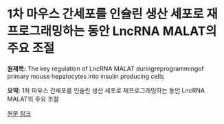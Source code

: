# 1차 마우스 간세포를 인슐린 생산 세포로 재프로그래밍하는 동안 LncRNA MALAT의 주요 조절

**원제목:** The key regulation of LncRNA MALAT duringreprogrammingof primary mouse hepatocytes into insulin producing cells

**요약:** 1차 마우스 간세포를 인슐린 생산 세포로 재프로그래밍하는 동안 LncRNA MALAT의 주요 조절

[원문 링크](https://scholar.google.com/scholar_url?url=https://www.nature.com/articles/s41598-025-08106-y&hl=ko&sa=X&d=12068554234794708440&ei=6ip1aMKLM8CP6rQPj7qX-QQ&scisig=AAZF9b_CsfE2ioDpiT7AsjtEnXlG&oi=scholaralrt&hist=BNQUaiIAAAAJ:16444889702863668414:AAZF9b-BSRuuk59VfwbFCe84iYI_&html=&pos=1&folt=kw-top)
